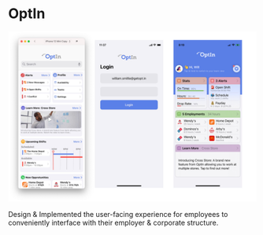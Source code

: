 # OptIn

![OptIn](../../img/optin.png)

Design & Implemented the user-facing experience for employees to conveniently interface with their employer & corporate structure.
